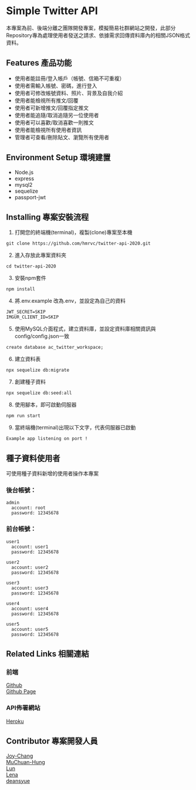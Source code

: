 # Simple Twitter API
本專案為前、後端分離之團隊開發專案，模擬簡易社群網站之開發，此部分Repository專為處理使用者發送之請求、依據需求回傳資料庫內的相關JSON格式資料。


## Features 產品功能
* 使用者能註冊/登入帳戶（帳號、信箱不可重複）
* 使用者需輸入帳號、密碼，進行登入
* 使用者可修改帳號資料、照片、背景及自我介紹
* 使用者能檢視所有推文/回覆
* 使用者可新增推文/回覆指定推文
* 使用者能追隨/取消追隨另一位使用者
* 使用者可以喜歡/取消喜歡一則推文
* 使用者能檢視所有使用者資訊
* 管理者可查看/刪除貼文、瀏覽所有使用者

## Environment Setup 環境建置
* Node.js
* express
* mysql2
* sequelize
* passport-jwt

## Installing 專案安裝流程
1. 打開您的終端機(terminal)，複製(clone)專案至本機
```
git clone https://github.com/hmrvc/twitter-api-2020.git
```

2. 進入存放此專案資料夾
```
cd twitter-api-2020
```

3. 安裝npm套件
```
npm install
```

4. 將.env.example 改為.env，並設定為自己的資料
```
JWT_SECRET=SKIP
IMGUR_CLIENT_ID=SKIP
```

5. 使用MySQL介面程式，建立資料庫，並設定資料庫相關資訊與config/config.json一致
```
create database ac_twitter_workspace;
```

6. 建立資料表
```
npx sequelize db:migrate
```

7. 創建種子資料
```
npx sequelize db:seed:all
```

8. 使用腳本，即可啟動伺服器
```
npm run start
```

9. 當終端機(terminal)出現以下文字，代表伺服器已啟動
```
Example app listening on port !
```

## 種子資料使用者
可使用種子資料新增的使用者操作本專案

### 後台帳號：
```
admin
  account: root
  password: 12345678
```

### 前台帳號：
```
user1
  account: user1
  password: 12345678

user2
  account: user2
  password: 12345678

user3
  account: user3
  password: 12345678

user4
  account: user4
  password: 12345678

user5
  account: user5
  password: 12345678
```

## Related Links 相關連結
### 前端
[Github](https://github.com/Joy-Chang-2021/Twitter_project.git) <br>
[Github Page](https://joy-chang-2021.github.io/Twitter_project/) <br>

### API佈署網站

[Heroku](https://thawing-citadel-19528.herokuapp.com/)


## Contributor 專案開發人員
[Joy-Chang](https://github.com/Joy-Chang-2021)<br>
[MuChuan-Hung](https://github.com/muchuanhung)<br>
[Lun](https://github.com/zheRoom)<br>
[Lena](https://github.com/hmrvc) <br>
[deansyue](https://github.com/deansyue)